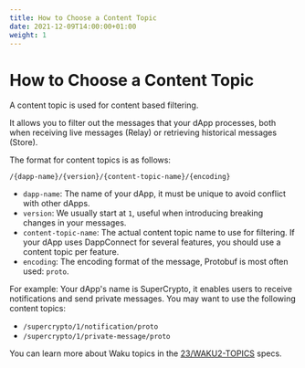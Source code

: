 ```yaml
---
title: How to Choose a Content Topic
date: 2021-12-09T14:00:00+01:00
weight: 1
---
```


# How to Choose a Content Topic

A content topic is used for content based filtering.

It allows you to filter out the messages that your dApp processes,
both when receiving live messages (Relay) or retrieving historical messages (Store).

The format for content topics is as follows:

`/{dapp-name}/{version}/{content-topic-name}/{encoding}`

- `dapp-name`: The name of your dApp, it must be unique to avoid conflict with other dApps.
- `version`: We usually start at `1`, useful when introducing breaking changes in your messages.
- `content-topic-name`: The actual content topic name to use for filtering.
  If your dApp uses DappConnect for several features,
  you should use a content topic per feature.
- `encoding`: The encoding format of the message, Protobuf is most often used: `proto`.

For example: Your dApp's name is SuperCrypto,
it enables users to receive notifications and send private messages.
You may want to use the following content topics:

- `/supercrypto/1/notification/proto`
- `/supercrypto/1/private-message/proto`

You can learn more about Waku topics in the [23/WAKU2-TOPICS](https://rfc.vac.dev/spec/23/) specs.
